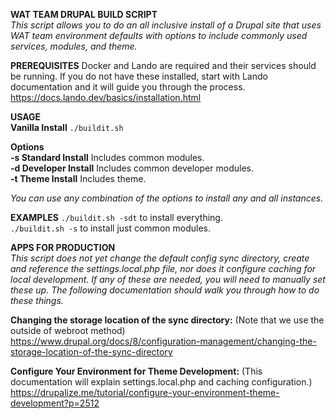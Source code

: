 **WAT TEAM DRUPAL BUILD SCRIPT**  
*This script allows you to do an all inclusive install of a Drupal site that uses WAT team environment defaults with options to include commonly used services, modules, and theme.*  

**PREREQUISITES**
Docker and Lando are required and their services should be running. If you do not have these installed, start with Lando documentation and it will guide you through the process. https://docs.lando.dev/basics/installation.html

**USAGE**  
**Vanilla Install**  `./buildit.sh`  

**Options**  
**-s Standard Install** Includes common modules.  
**-d Developer Install** Includes common developer modules.  
**-t Theme Install** Includes theme.  

*You can use any combination of the options to install any and all instances.*  

**EXAMPLES**
`./buildit.sh -sdt` to install everything.<br>
`./buildit.sh -s` to install just common modules.

**APPS FOR PRODUCTION**  
*This script does not yet change the default config sync directory, create and reference the settings.local.php file, nor does it configure caching for local development. If any of these are needed, you will need to manually set these up. The following documentation should walk you through how to do these things.*  

**Changing the storage location of the sync directory:** (Note that we use the outside of webroot method)  
https://www.drupal.org/docs/8/configuration-management/changing-the-storage-location-of-the-sync-directory  

**Configure Your Environment for Theme Development:** (This documentation will explain settings.local.php and caching configuration.)  
https://drupalize.me/tutorial/configure-your-environment-theme-development?p=2512
